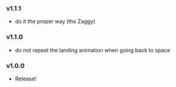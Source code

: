### v1.1.1
- do it the proper way (thx Zaggy)

### v1.1.0
- do not repeat the landing animation when going back to space

### v1.0.0
- Release!
